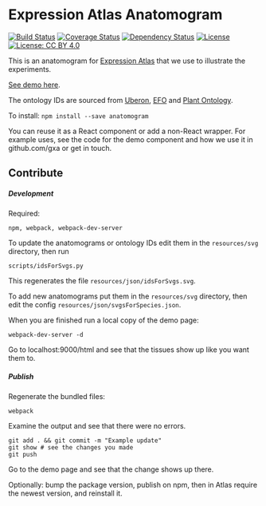 Expression Atlas Anatomogram 
============================================

[![Build Status](https://travis-ci.org/gxa/atlas-anatomogram.svg?branch=master)](https://travis-ci.org/gxa/atlas-anatomogram) [![Coverage Status](https://coveralls.io/repos/github/gxa/atlas-anatomogram/badge.svg?branch=master)](https://coveralls.io/github/gxa/atlas-anatomogram?branch=master) [![Dependency Status](https://gemnasium.com/badges/github.com/gxa/atlas-anatomogram.svg)](https://gemnasium.com/github.com/gxa/atlas-anatomogram) [![License](https://img.shields.io/badge/License-Apache%202.0-blue.svg)](https://opensource.org/licenses/Apache-2.0) [![License: CC BY 4.0](https://img.shields.io/badge/License-CC%20BY%204.0-lightgrey.svg)](https://creativecommons.org/licenses/by/4.0/)

This is an anatomogram for [Expression Atlas](http://www.ebi.ac.uk/gxa) that we use to illustrate the experiments.

[See demo here](https://gxa.github.io/anatomogram-demo/index.html).

The ontology IDs are sourced from [Uberon](www.uberon.org), [EFO](www.ebi.ac.uk/efo) and [Plant Ontology](www.plantontology.org/).

To install:
`npm install --save anatomogram`

You can reuse it as a React component or add a non-React wrapper. For example uses, see the code for the demo component and how we use it in github.com/gxa or get in touch.

Contribute
----------


##### Development

Required:
```
npm, webpack, webpack-dev-server
```

To update the anatomograms or ontology IDs edit them in the `resources/svg` directory, then run
```
scripts/idsForSvgs.py
```
This regenerates the file `resources/json/idsForSvgs.svg`.

To add new anatomograms put them in the `resources/svg` directory, then edit the config `resources/json/svgsForSpecies.json`.


When you are finished run a local copy of the demo page:
```
webpack-dev-server -d
```
Go to localhost:9000/html and see that the tissues show up like you want them to.

##### Publish
Regenerate the bundled files:
```
webpack
```
Examine the output and see that there were no errors.
```
git add . && git commit -m "Example update"
git show # see the changes you made
git push
```
Go to the demo page and see that the change shows up there.

Optionally:
bump the package version, publish on npm, then in Atlas require the newest version, and reinstall it.
